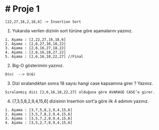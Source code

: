 # # Proje 1

```
[22,27,16,2,18,6] -> İnsertion Sort
```

1. Yukarıda verilen dizinin sort türüne göre aşamalarını yazınız.
```
1. Aşama : [2,22,27,16,18,6]
2. Aşama : [2,6,27,16,18,22]
3. Aşama : [2,6,16,27,18,22]
4. Aşama : [2,6,16,18,27,22]
5. Aşama : [2,6,16,18,22,27] //Final
```

2. Big-O gösterimini yazınız.
```
O(n)  --> O(6)
```

3. Dizi sıralandıktan sonra 18 sayısı hangi case kapsamına girer ? Yazınız.
 ```
Sıralanmış dizi [2,6,16,18,22,27] olduğuna göre AVARAGE CASE’e girer.
```

4. [7,3,5,8,2,9,4,15,6] dizisinin Insertion sort'a göre ilk 4 adımını yazınız.
```
1. Aşama : [3,7,5,8,2,9,4,15,6]
2. Aşama : [3,5,7,8,2,9,4,15,6]
3. Aşama : [3,5,7,2,8,9,4,15,6]
4. Aşama : [3,5,2,7,8,9,4,15,6]
```
